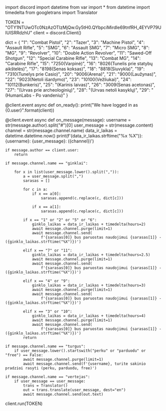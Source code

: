 import discord
import datetime
from var import *
from datetime import timedelta
from googletrans import Translator

TOKEN = "OTY1NTUwOTc0NzAzOTIzMjQw.Gy5tH0.QYbpciMirdle69tnfRH_4EYVP79UIUISRRdzhU"
client = discord.Client()

dict = {
    "1": "Combat Pistol",
    "2": "Tazer",
    "3": "Machine Pistol",
    "4": "Assault Rifle",
    "5": "SMG",
    "6": "Assault SMG",
    "7": "Micro SMG",
    "8": "MG",
    "9": "Revolver",
    "10": "Double Action Revolver",
    "11": "Sawed-Off Shotgun",
    "12": "Special Carabine Rifle",
    "13": "Combat MG",
    "14": "Carabine Rifle",
    "15": "7250(Varpinė)",
    "16": "8026(Tunelis prie statybų aikštelės)",
    "17": "8198(Senas koksas)",
    "18": "8818(Siuvykla)",
    "19": "7310(Tunelys prie Casio)",
    "20": "9006(Arena)",
    "21": "9000(Laužynas)",
    "22": "9023(Netoli išardymo)",
    "23": "10100(Vežliukai)",
    "24": "10112(Bunkeris)",
    "25": "(Karinis laivas)",
    "26": "3009(Senas acetonas)",
    "27": "(Urvas prie archeologinių)",
    "28": "(Urvas netoli kasyklų)",
    "29": "(HumanLabs - Po vandeniu)"
}


@client.event
async def on_ready():
    print("We have logged in as {0.user}".format(client))


@client.event
async def on_message(message):
    username = str(message.author).split("#")[0]
    user_message = str(message.content)
    channel = str(message.channel.name)
    data_ir_laikas = datetime.datetime.now()
    print(f'{data_ir_laikas.strftime("%x %X")}:{username}: {user_message}: ({channel})')

    if message.author == client.user:
        return

    if message.channel.name == "ginklai":

        for x in list(user_message.lower().split(",")):
            a = user_message.split(",")
            sarasas = []

            for c in a:
                if x == a[0]:
                    sarasas.append(c.replace(c, dict[c]))

                if x == a[1]:
                    sarasas.append(c.replace(c, dict[c]))

            if x == "1" or "2" or "5" or "6":
                ginklo_laikas = data_ir_laikas + timedelta(hours=2)
                await message.channel.purge(limit=1)
                await message.channel.send(
                    f'{sarasas[0]} bus paruostas naudojimui {sarasas[1]} - ({ginklo_laikas.strftime("%X")})')

            elif x == "7" or "11":
                ginklo_laikas = data_ir_laikas + timedelta(hours=2.5)
                await message.channel.purge(limit=1)
                await message.channel.send(
                    f'{sarasas[0]} bus paruostas naudojimui {sarasas[1]} - ({ginklo_laikas.strftime("%X")})')

            elif x == "4" or "9":
                ginklo_laikas = data_ir_laikas + timedelta(hours=3)
                await message.channel.purge(limit=1)
                await message.channel.send(
                    f'{sarasas[0]} bus paruostas naudojimui {sarasas[1]} - ({ginklo_laikas.strftime("%X")})')

            elif x == "3" or "10":
                ginklo_laikas = data_ir_laikas + timedelta(hours=4)
                await message.channel.purge(limit=1)
                await message.channel.send(
                    f'{sarasas[0]} bus paruostas naudojimui {sarasas[1]} - ({ginklo_laikas.strftime("%X")})')
            return

    if message.channel.name == "turgus":
        if user_message.lower().startswith("perku" or "parduodu" or "free") == False:
            await message.channel.purge(limit=1)
            await message.channel.send(f'{username}, turite sakinio pradzioi rasyti (perku, parduodu, free)')

    if message.channel.name == "vertejas":
        if user_message == user_message:
            trans = Translator()
            out = trans.translate(user_message, dest="en")
            await message.channel.send(out.text)

client.run(TOKEN)
